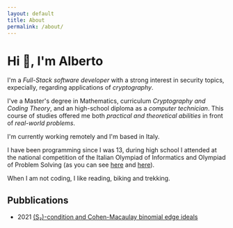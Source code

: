 ```yaml
---
layout: default
title: About
permalink: /about/
---
```


# Hi &#128075;, I'm Alberto
I'm a *Full-Stack software developer* with a strong interest in security topics, expecially, regarding applications of *cryptography*.

I've a Master's degree in Mathematics, curriculum *Cryptography and Coding Theory*, and an high-school diploma as a *computer technician*. This course of studies offered me both *practical and theoretical abilities* in front of *real-world problems*.

I'm currently working remotely and I'm based in Italy.

I have been programming since I was 13, during high school I attended at the national competition of the Italian Olympiad of Informatics and Olympiad of Problem Solving (as you can see [here](https://www.targatocn.it/2015/09/19/leggi-notizia/argomenti/scuole-e-corsi/articolo/due-studenti-dellitis-di-cuneo-qualificati-alle-finali-nazionali-delle-olimpiadi-di-informatica.html) and [here](https://www.targatocn.it/2013/05/11/leggi-notizia/argomenti/scuole-e-corsi/articolo/ottimi-risultati-per-gli-studenti-dellitis-delpozzo-nellinformatica.html)).

When I am not coding, I like reading, biking and trekking.

## Pubblications
- 2021 [(S&#8322;)-condition and Cohen-Macaulay binomial edge ideals](https://arxiv-export1.library.cornell.edu/abs/2107.04539v2)

